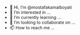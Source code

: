- 👋 Hi, I’m @mostafakamalboyati
- 👀 I’m interested in ...
- 🌱 I’m currently learning ...
- 💞️ I’m looking to collaborate on ...
- 📫 How to reach me ...

<!---
mostafakamalboyati/mostafakamalboyati is a ✨ special ✨ repository because its `README.md` (this file) appears on your GitHub profile.
You can click the Preview link to take a look at your changes.
--->
